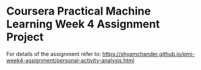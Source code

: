 # Coursera Practical Machine Learning Week 4 Assignment Project

For details of the assignment refer to:  https://shyamchander.github.io/pmi-week4-assignment/personal-activity-analysis.html
